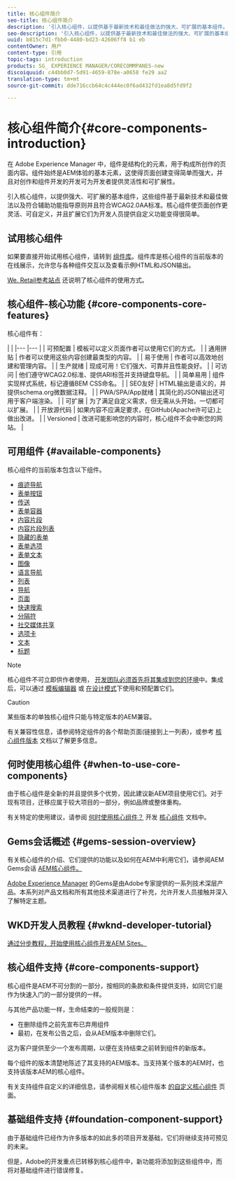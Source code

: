 ```yaml
---
title: 核心组件简介
seo-title: 核心组件简介
description: '引入核心组件，以提供基于最新技术和最佳做法的强大、可扩展的基本组件。 '
seo-description: '引入核心组件，以提供基于最新技术和最佳做法的强大、可扩展的基本组件。 '
uuid: b815c7d1-fbb0-4480-bd23-42606ff8 b1 eb
contentOwner: 用户
content-type: 引用
topic-tags: introduction
products: SG_ EXPERIENCE MANAGER/CORECOMMPANES-new
discoiquuid: c44bb0d7-5d91-4659-878e-a0658 fe29 aa2
translation-type: tm+mt
source-git-commit: dde716ccb64c4c444ec0f6ad432fd1ea8d5fd9f2

---
```



# 核心组件简介{#core-components-introduction}

在 Adobe Experience Manager 中，组件是结构化的元素，用于构成所创作的页面内容。组件始终是AEM体验的基本元素，这使得页面创建变得简单而强大，并且对创作和组件开发的开发可为开发者提供灵活性和可扩展性。

引入核心组件，以提供强大、可扩展的基本组件，这些组件基于最新技术和最佳做法以及符合辅助功能指导原则并且符合WCAG2.0AA标准。核心组件使页面创作更灵活、可自定义，并且扩展它们为开发人员提供自定义功能变得很简单。

## 试用核心组件

如果要直接开始试用核心组件，请转到 [组件库](http://opensource.adobe.com/aem-core-wcm-components/library.html)。组件库是核心组件的当前版本的在线展示，允许您与各种组件交互以及查看示例HTML和JSON输出。

[We. Retail参考站点](https://helpx.adobe.com/experience-manager/6-4/sites/developing/using/we-retail.html) 还说明了核心组件的使用方式。

## 核心组件-核心功能 {#core-components-core-features}

核心组件有：

|  |
|--- |--- |
| 可预配置 | 模板可以定义页面作者可以使用它们的方式。 |
| 通用拼贴 | 作者可以使用这些内容创建最类型的内容。 |
| 易于使用 | 作者可以高效地创建和管理内容。 |
| 生产就绪 | 现成可用！它们强大、可靠并且性能良好。 |
| 可访问 | 他们遵守WCAG2.0标准、提供ARI标签并支持键盘导航。 |
| 简单易用 | 组件实现样式系统，标记遵循BEM CSS命名。 |
| SEO友好 | HTML输出是语义的，并提供schema.org微数据注释。 |
| PWA/SPA/App就绪 | 其简化的JSON输出还可用于客户端渲染。 |
| 可扩展 | 为了满足自定义需求，但无需从头开始，一切都可以扩展。 |
| 开放源代码 | 如果内容不应满足要求，在GitHub(Apache许可证)上做出改进。 |
| Versioned | 改进可能影响您的内容时，核心组件不会中断您的网站。 |

## 可用组件 {#available-components}

核心组件的当前版本包含以下组件。

* [痕迹导航](breadcrumb.md)
* [表单按钮](form-button.md)
* [传送](carousel.md)
* [表单容器](form-container.md)
* [内容片段](content-fragment-component.md)
* [内容片段列表](content-fragment-list.md)
* [隐藏的表单](form-hidden.md)
* [表单选项](form-options.md)
* [表单文本](form-text.md)
* [图像](image.md)
* [语言导航](language-navigation.md)
* [列表](list.md)
* [导航](navigation.md)
* [页面](page.md)
* [快速搜索](quick-search.md)
* [分隔符](separator.md)
* [社交媒体共享](sharing.md)
* [选项卡](tabs.md)
* [文本](text.md)
* [标题](title.md)

>[!NOTE]
>
>核心组件不可立即供作者使用， [开发团队必须首先将其集成到您的环境](using.md)中。集成后，可以通过 [模板编辑器](https://helpx.adobe.com/experience-manager/6-5/sites/authoring/using/templates.html) 或 [在设计模式](https://helpx.adobe.com/experience-manager/6-5/sites/authoring/using/default-components-designmode.html)下使用和预配置它们。

>[!CAUTION]
>
>某些版本的单独核心组件只能与特定版本的AEM兼容。
>
>有关兼容性信息，请参阅特定组件的各个帮助页面(链接到上一列表)，或参考 [核心组件版本](versions.md) 文档以了解更多信息。

## 何时使用核心组件 {#when-to-use-core-components}

由于核心组件是全新的并且提供多个优势，因此建议新AEM项目使用它们。对于现有项目，迁移应属于较大项目的一部分，例如品牌或整体重构。

有关特定的使用建议，请参阅 [何时使用核心组件？](developing.md) 开发 [核心组件](developing.md) 文档中。

## Gems会话概述 {#gems-session-overview}

有关核心组件的介绍、它们提供的功能以及如何在AEM中利用它们，请参阅AEM Gems会话 [AEM核心组件。](https://helpx.adobe.com/experience-manager/kt/eseminars/gems/AEM-Core-Components.html)

[Adobe Experience Manager](https://helpx.adobe.com/experience-manager/kt/eseminars/gems/aem-index.html) 的Gems是由Adobe专家提供的一系列技术深层产品。本系列对产品文档和所有其他技术渠道进行了补充，允许开发人员接触并深入了解特定主题。

## WKD开发人员教程 {#wknd-developer-tutorial}

[通过分步教程，开始使用核心组件开发AEM Sites。](https://helpx.adobe.com/experience-manager/6-5/sites/developing/using/getting-started.html)

## 核心组件支持 {#core-components-support}

核心组件是AEM不可分割的一部分，按相同的条款和条件提供支持，如同它们是作为快速入门的一部分提供的一样。

与其他产品功能一样，生命结束的一般规则是：

* 在删除组件之前先宣布已弃用组件
* 最初，在发布公告之后，会从AEM版本中删除它们。

这为客户提供至少一个发布周期，以便在支持结束之前转到组件的新版本。

每个组件的版本清楚地陈述了其支持的AEM版本。当支持某个版本的AEM时，也支持该版本AEM的核心组件。

有关支持组件自定义的详细信息，请参阅相关核心组件版本 [的自定义核心组件](customizing.md) 页面。

## 基础组件支持 {#foundation-component-support}

由于基础组件已经作为许多版本的如此多的项目开发基础，它们将继续支持可预见的未来。

但是，Adobe的开发重点已转移到核心组件中，新功能将添加到这些组件中，而将对基础组件进行错误修复。